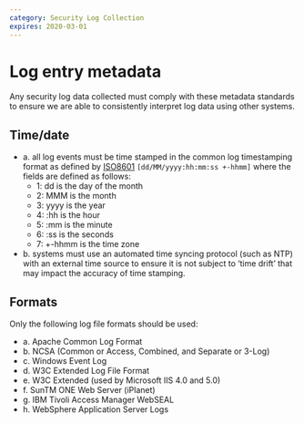 ```yaml
---
category: Security Log Collection
expires: 2020-03-01
---
```


# Log entry metadata

Any security log data collected must comply with these metadata standards to ensure we are able to consistently interpret log data using other systems.

## Time/date

* a. all log events must be time stamped in the common log timestamping format as defined by [ISO8601](https://en.wikipedia.org/wiki/ISO_8601) `[dd/MM/yyyy:hh:mm:ss +-hhmm]` where the fields are defined as follows:
    * 1: dd is the day of the month
    * 2: MMM is the month
    * 3: yyyy is the year
    * 4: :hh is the hour
    * 5: :mm is the minute
    * 6: :ss is the seconds
    * 7: +-hhmm is the time zone
* b. systems must use an automated time syncing protocol (such as NTP) with an external time source to ensure it is not subject to ‘time drift’ that may impact the accuracy of time stamping.

## Formats

Only the following log file formats should be used:

* a. Apache Common Log Format
* b. NCSA (Common or Access, Combined, and Separate or 3-Log)
* c. Windows Event Log
* d. W3C Extended Log File Format
* e. W3C Extended (used by Microsoft IIS 4.0 and 5.0)
* f. SunTM ONE Web Server (iPlanet)
* g. IBM Tivoli Access Manager WebSEAL
* h. WebSphere Application Server Logs

